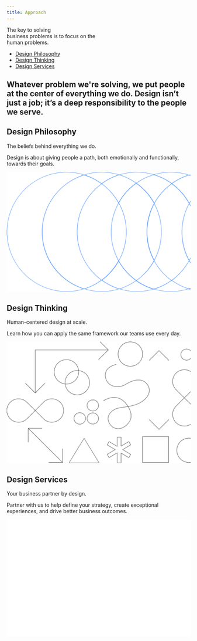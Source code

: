 ```yaml
---
title: Approach
---
```


<title-block>

The key to solving<br>
business problems
<span>is to focus on the
<br>human problems.</span>

<anchor-links>

- [Design Philosophy](#design-philosophy)
- [Design Thinking](#design-thinking)
- [Design Services](#design-services)

</anchor-links>

</title-block>

<grid background="gray-10">
<column lg="8">

## Whatever problem we're solving, we put people at the center of everything we do. Design isn’t just a job; it’s a deep responsibility to the people we serve.

<icon name="ArrowDown32"></icon>

</column>

</grid>
<grid background="black" classname="background--tile">
<column lg="4" offset_lg="1">

<h2>Design Philosophy</h2>
<p size="xl">The beliefs behind everything we do.</p>

Design is about giving people a path, both emotionally and functionally, towards their goals.

</column>
<column lg="8" offset_lg="3">

<tile
    href="/approach/design-philosophy"
    title="Learn more">
<img src="images/Image_1.svg" alt="Geometric shapes"/>
</tile>

</column>
</grid>
<grid background="gray-20" classname="background--tile">
<column lg="4" offset_lg="1">

<h2>Design Thinking</h2>
<p size="xl">Human-centered design at scale.</p>

Learn how you can apply the same framework our teams use every day.

</column>
<column lg="8" offset_lg="3">

<tile
    href="/approach/design-thinking"
    title="Learn more">
<img src="images/Image_2.svg" alt="Geometric shapes"/>
</tile>

</column>
</grid>
<grid background="gray-80" classname="background--tile">
<column lg="4" offset_lg="1">

<h2>Design Services</h2>
<p size="xl">Your business partner by design.</p>

Partner with us to help define your strategy, create exceptional experiences, and drive better business outcomes.

</column>
<column lg="8" offset_lg="3">

<tile
    href="/approach/design-services"
    title="Learn more">
<img src="images/Image_3.svg" alt="Ven diagram emphasizing overlapping area"/>
</tile>

</column>
</grid>
